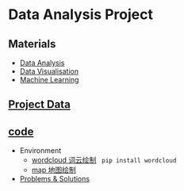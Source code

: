 # Data Analysis Project

## Materials
  - [Data Analysis](https://github.com/Lizhao-Liu/Dataanalysis_python/tree/main/materials/%E6%95%B0%E6%8D%AE%E5%88%86%E6%9E%90)
  - [Data Visualisation](https://github.com/Lizhao-Liu/Dataanalysis_python/tree/main/materials/%E6%95%B0%E6%8D%AE%E5%8F%AF%E8%A7%86%E5%8C%96)
  - [Machine Learning](https://github.com/Lizhao-Liu/Dataanalysis_python/tree/main/materials/%E6%9C%BA%E5%99%A8%E5%AD%A6%E4%B9%A0)

## [Project Data]()


## [code](https://github.com/Lizhao-Liu/Dataanalysis_python/tree/main/Code)
  - Environment
    - [wordcloud 词云绘制]()
    ` pip install wordcloud`
    - [map 地图绘制]()
  - [Problems & Solutions]()

  

  
  

